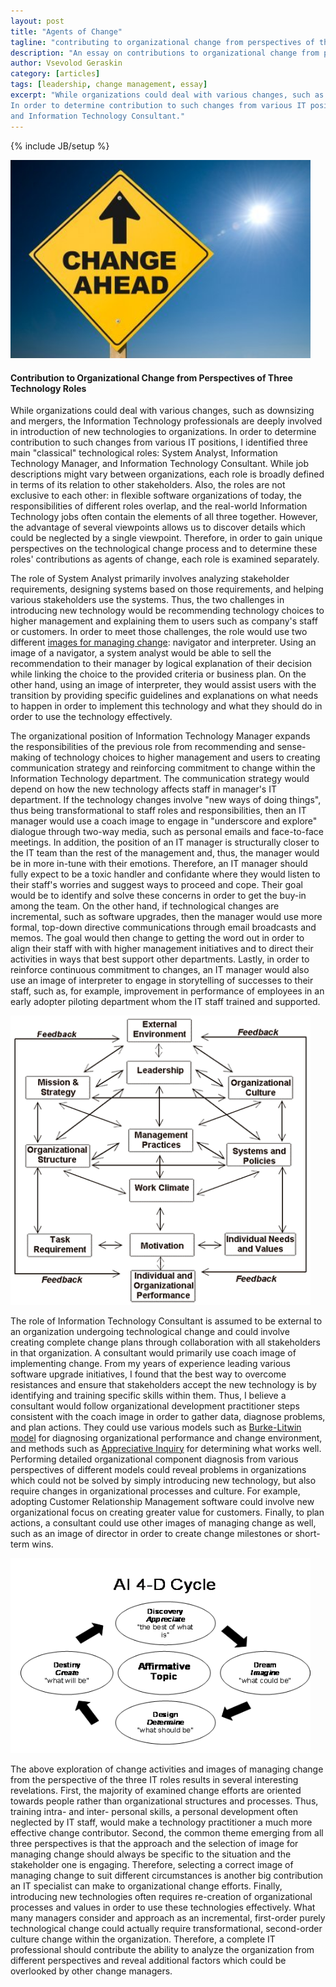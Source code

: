 ```yaml
---
layout: post
title: "Agents of Change"
tagline: "contributing to organizational change from perspectives of three different IT roles and six images of change"
description: "An essay on contributions to organizational change from perspectives of three technology roles, such as System Analyst, Information Technology Manager and IT Consultant, and six images of change"
author: Vsevolod Geraskin
category: [articles]
tags: [leadership, change management, essay]
excerpt: "While organizations could deal with various changes, such as downsizing and mergers, the Information Technology professionals are deeply involved in introduction of new technologies to organizations. 
In order to determine contribution to such changes from various IT positions, I identified three main 'classical' technological roles: System Analyst, Information Technology Manager, 
and Information Technology Consultant."
---
```

{% include JB/setup %}

<img class="float-left" width="480pt" src="/assets/post_images/change1.jpg" alt="Change Ahead" />

#### Contribution to Organizational Change from Perspectives of Three Technology Roles

While organizations could deal with various changes, such as downsizing and mergers, the Information Technology professionals are deeply involved in introduction of new technologies to organizations. 
In order to determine contribution to such changes from various IT positions, I identified three main "classical" technological roles: System Analyst, Information Technology Manager, 
and Information Technology Consultant.  While job descriptions might vary between organizations, each role is broadly defined in terms of its relation to other stakeholders. 
Also, the roles are not exclusive to each other: in flexible software organizations of today, the responsibilities of different roles overlap, and the real-world Information Technology jobs 
often contain the elements of all three together.  However, the advantage of several viewpoints allows us to discover details which could be neglected by a single viewpoint. 
Therefore, in order to gain unique perspectives on the technological change process and to determine these roles' contributions as agents of change, each role is examined separately.

The role of System Analyst primarily involves analyzing stakeholder requirements, designing systems based on those requirements, and helping various stakeholders use the systems. 
Thus, the two challenges in introducing new technology would be recommending technology choices to higher management and explaining them to users such as company's staff or customers. 
In order to meet those challenges, the role would use two different [images for managing change](/assets/post_docs/changeimages.ppt): navigator and interpreter.   Using an image of a navigator, a system analyst would be able to sell the
recommendation to their manager by logical explanation of their decision while linking the choice to the provided criteria or business plan.  On the other hand, using an image of interpreter, they
would assist users with the transition by providing specific guidelines and explanations on what needs to happen in order to implement this technology and what they should do in order to use the 
technology effectively.  

The organizational position of Information Technology Manager expands the responsibilities of the previous role from recommending and sense-making of technology choices to higher management and users
to creating communication strategy and reinforcing commitment to change within the Information Technology department.  The communication strategy would depend on how the new technology affects staff
in manager's IT department.  If the technology changes involve "new ways of doing things", thus being transformational to staff roles and responsibilities, then an IT manager would use a coach image
to engage in "underscore and explore" dialogue through two-way media, such as personal emails and face-to-face meetings.   In addition, the position of an IT manager is structurally closer to the IT
team than the rest of the management and, thus, the manager would be in more in-tune with their emotions.  Therefore, an IT manager should fully expect to be a toxic handler and confidante where
they would listen to their staff's worries and suggest ways to proceed and cope.  Their goal would be to identify and solve these concerns in order to get the buy-in among the team.  On the other hand,
if technological changes are incremental, such as software upgrades, then the manager would use more formal, top-down directive communications through email broadcasts and memos. 
The goal would then change to getting the word out in order to align their staff with with higher management initiatives and to direct their activities in ways that best support other departments. 
Lastly, in order to reinforce continuous commitment to changes, an IT manager would also use an image of interpreter to engage in storytelling of successes to their staff, such as, for example,
improvement in performance of employees in an early adopter piloting department whom the IT staff trained and supported.

<img width="480pt" class="float-left" src="/assets/post_images/change2.gif" alt="Burke-Litwin Diagnostic Model" />

The role of Information Technology Consultant is assumed to be external to an organization undergoing technological change and could involve creating complete change plans through collaboration
with all stakeholders in that organization.  A consultant would primarily use coach image of implementing change.  From my years of experience leading various software upgrade initiatives,
I found that the best way to overcome resistances and ensure that stakeholders accept the new technology is by identifying and training specific skills within them.  Thus, I believe a consultant 
would follow organizational development practitioner steps consistent with the coach image in order to gather data, diagnose problems, and plan actions.  They could use various models such as 
[Burke-Litwin model](/assets/post_docs/understanding_drivers_for_change.pdf) for diagnosing organizational performance and change environment, and methods such as
[Appreciative Inquiry](/assets/post_docs/ai.doc) for determining what works well. Performing detailed organizational component diagnosis
from various perspectives of different models could reveal problems in organizations which could not be solved by simply introducing new technology, but also require changes in organizational processes
and culture.  For example, adopting Customer Relationship Management software could involve new organizational focus on creating greater value for customers. 
Finally, to plan actions, a consultant could use other images of managing change as well, such as an image of director in order to create change milestones or short-term wins.

<img  width="480pt" class="float-right" src="/assets/post_images/change3.gif" alt="Appreciative Inquiry 4-D cycle" />

The above exploration of change activities and images of managing change from the perspective of the three IT roles results in several interesting revelations.  First, the majority of examined change
efforts are oriented towards people rather than organizational structures and processes.  Thus, training intra- and inter- personal skills, a personal development often neglected by IT staff,
would make a technology practitioner a much more effective change contributor.  Second, the common theme emerging from all three perspectives is that the approach and the selection of image for managing change should
always be specific to the situation and the stakeholder one is engaging.  Therefore, selecting a correct image of managing change to suit different circumstances is another big contribution
an IT specialist can make to organizational change efforts.  Finally, introducing new technologies often requires re-creation of organizational processes and values in order to use these technologies
effectively.  What many managers consider and approach as an incremental, first-order purely technological change could actually require transformational, second-order culture change within the
organization.  Therefore, a complete IT professional should contribute the ability to analyze the organization from different perspectives and reveal additional factors which could be overlooked by other
change managers.



